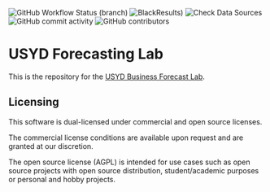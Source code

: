 ![GitHub Workflow Status (branch)](https://img.shields.io/github/actions/workflow/status/forecastlab/forecast_dash/Docker_build_check.yml?branch=staging&label=Build) ![BlackResults)](https://img.shields.io/github/actions/workflow/status/forecastlab/forecast_dash/ci.yml?branch=staging&label=Clean%20Code) ![Check Data Sources](https://img.shields.io/github/actions/workflow/status/forecastlab/forecast_dash/datasources.yml?branch=staging&label=Data%20Sources) ![GitHub commit activity](https://img.shields.io/github/commit-activity/y/forecastlab/forecast_dash) ![GitHub contributors](https://img.shields.io/github/contributors/forecastlab/forecast_dash)

# USYD Forecasting Lab

This is the repository for the [USYD Business Forecast Lab](https://business-forecast-lab.com).

## Licensing

This software is dual-licensed under commercial and open source licenses.

The commercial license conditions are available upon request and are
granted at our discretion.

The open source license (AGPL) is intended for use cases such as open
source projects with open source distribution, student/academic purposes
or personal and hobby projects.
